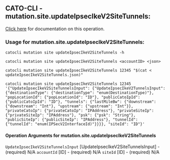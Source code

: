 
## CATO-CLI - mutation.site.updateIpsecIkeV2SiteTunnels:
[Click here](https://api.catonetworks.com/documentation/#mutation-updateIpsecIkeV2SiteTunnels) for documentation on this operation.

### Usage for mutation.site.updateIpsecIkeV2SiteTunnels:

`catocli mutation site updateIpsecIkeV2SiteTunnels -h`

`catocli mutation site updateIpsecIkeV2SiteTunnels <accountID> <json>`

`catocli mutation site updateIpsecIkeV2SiteTunnels 12345 "$(cat < updateIpsecIkeV2SiteTunnels.json)"`

`catocli mutation site updateIpsecIkeV2SiteTunnels 12345 '{"UpdateIpsecIkeV2SiteTunnelsInput": {"UpdateIpsecIkeV2TunnelsInput": {"destinationType": {"destinationType": "enum(DestinationType)"}, "popLocationId": {"popLocationId": "ID"}, "publicCatoIpId": {"publicCatoIpId": "ID"}, "tunnels": {"lastMileBw": {"downstream": {"downstream": "Int"}, "upstream": {"upstream": "Int"}}, "privateCatoIp": {"privateCatoIp": "IPAddress"}, "privateSiteIp": {"privateSiteIp": "IPAddress"}, "psk": {"psk": "String"}, "publicSiteIp": {"publicSiteIp": "IPAddress"}, "tunnelId": {"tunnelId": "enum(IPSecV2InterfaceId)"}}}}, "siteId": "ID"}'`

#### Operation Arguments for mutation.site.updateIpsecIkeV2SiteTunnels ####
`UpdateIpsecIkeV2SiteTunnelsInput` [UpdateIpsecIkeV2SiteTunnelsInput] - (required) N/A 
`accountId` [ID] - (required) N/A 
`siteId` [ID] - (required) N/A 
